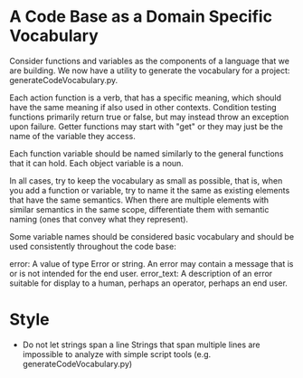 # A Code Base as a Domain Specific Vocabulary

Consider functions and variables as the components of a language that we are building.
We now have a utility to generate the vocabulary for a project: generateCodeVocabulary.py.

Each action function is a verb, that has a specific meaning, which should have the same meaning if also used in other contexts.
Condition testing functions primarily return true or false, but may instead throw an exception upon failure.
Getter functions may start with "get" or they may just be the name of the variable they access.

Each function variable should be named similarly to the general functions that it can hold.
Each object variable is a noun.

In all cases, try to keep the vocabulary as small as possible, that is, when you add a function or variable, try to name it the same as existing elements that have the same semantics. When there are multiple elements with similar semantics in the same scope, differentiate them with semantic naming (ones that convey what they represent).

Some variable names should be considered basic vocabulary and should be used consistently throughout the code base:

error: A value of type Error or string. An error may contain a message that is or is not intended for the end user.
error_text: A description of an error suitable for display to a human, perhaps an operator, perhaps an end user.


# Style
- Do not let strings span a line
Strings that span multiple lines are impossible to analyze with simple script tools (e.g. generateCodeVocabulary.py)
